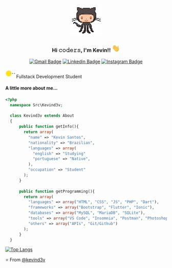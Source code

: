<p align="center" href="https://github.com/kevind3v"><img src="https://github.com/kevind3v/kevind3v/blob/master/assets/github.gif" width="100"></p>

<h3 align="center">Hi 𝚌𝚘𝚍𝚎𝚛𝚜, I'm Kevin!! <img src="https://github.com/kevind3v/kevind3v/blob/master/assets/Hi.gif" width="25"></h3>

<span align="center">

[![Gmail Badge](https://img.shields.io/badge/-Gmail-c14438?style=for-the-badge&logo=Gmail&logoColor=white&link=mailto:kevinsiqueira.dev@gmail.com)](mailto:kanna6501@gmail.com)
[![Linkedin Badge](https://img.shields.io/badge/-LinkedIn-blue?style=for-the-badge&logo=Linkedin&logoColor=white&link=https://www.linkedin.com/in/fagnerpsantos/)](https://www.linkedin.com/in/kevinssiqueira/)
[![Instagram Badge](https://img.shields.io/badge/-Instagram-%23E4405F?style=for-the-badge&logo=Instagram&logoColor=white&link=https://www.instagram.com/kevind3v/)](https://www.instagram.com/kevind3v/)

</span>

<img src="https://github.com/kevind3v/kevind3v/blob/master/assets/pacman.svg" width="30"> Fullstack Development Student

#### A little more about me...

```php
<?php
  namespace Src\Kevind3v;

  class Kevind3v extends About
  {
      public function getInfo(){
        return array(
          "name" => "Kevin Santos",
          "nationality" => "Brazilian",
          "languages" => array(
            "english" => "Studying"
            "portuguese" => "Native",
          ),
          "occupation" => "Student"
        );
      }

      public function getProgramming(){
        return array(
          "languages" => array("HTML", "CSS", "JS", "PHP", "Dart"),
          "frameworks" => array("Bootstrap", "Flutter", "Ionic"),
          "databases" => array("MySQL", "MariaDB", "SQLite"),
          "tools" => array("VS Code", "Insomnia", "Postman", "Photoshop"),
          "others" => array("APIs", "Git/Github")   
        );
      }
  }
```

[![Top Langs](https://github-readme-stats.vercel.app/api/top-langs/?username=kevind3v&layout=compact)](https://github.com/kevind3v)



⭐️ From [@kevind3v](https://github.com/kevind3v)

